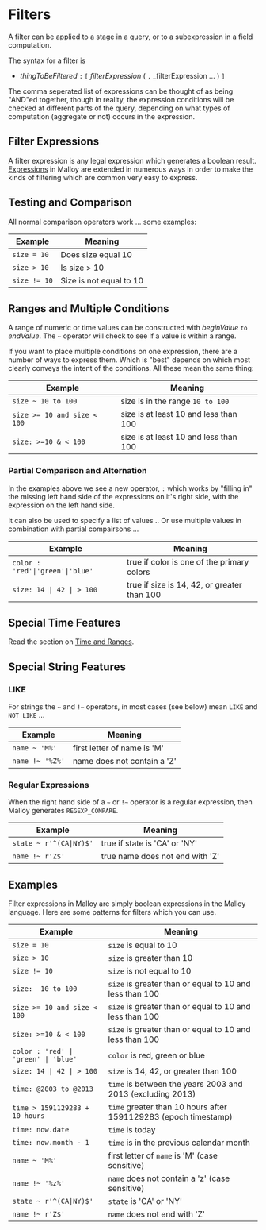 # Filters

A filter can be applied to a stage in a query, or to a subexpression in a field
computation.

The syntax for a filter is

* _thingToBeFiltered_ `:` `[` _filterExpression_ ( `,` _filterExpression ... ) `]`

The comma seperated list of expressions can be thought of as being "AND"ed
together, though in reality, the expression conditions will be checked at different
parts of the query, depending on what types of computation (aggregate or not)
occurs in the expression.

## Filter Expressions

A filter expression is any legal expression which generates a boolean
result.  [Expressions](expressions.md) in Malloy are extended in
numerous ways in order to make the kinds of filtering which are
common very easy to express.

## Testing and Comparison

All normal comparison operators work ... some examples:

Example| Meaning
 --- | ---
  `size = 10` | Does size equal 10
  `size > 10` | Is size > 10
  `size != 10` | Size is not equal to 10

## Ranges and Multiple Conditions

A range of numeric or time values can be constructed
with _beginValue_ `to` _endValue_. The `~` operator will check to
see if a value is within a range.

If you want to place multiple conditions on one expression,
there are a number of ways to express them. Which is "best"
depends on which most clearly conveys the intent of the
conditions. All these mean the same thing:

Example| Meaning
 --- | ---
`size ~ 10 to 100` | size is in the range `10 to 100`
`size >= 10 and size < 100` | size is at least 10 and less than 100
`size: >=10 & < 100` | size is at least 10 and less than 100

### Partial Comparison and Alternation

In the examples above we see a new operator, `:` which works by
"filling in" the missing left hand side of the expressions on
it's right side, with the expression on the left hand side.

It can also be used to specify a list of values .. Or use
multiple values in combination with partial compairsons ...


Example| Meaning
 --- | ---
`color : 'red'\|'green'\|'blue'` | true if color is one of the primary colors
`size: 14 \| 42 \| > 100` | true if size is 14, 42, or greater than 100

## Special Time Features

Read the section on [Time and Ranges](time-ranges.md).
## Special String Features

### LIKE

For strings the `~` and `!~` operators, in most cases (see below)
mean <code>LIKE</code> and <code>NOT LIKE</code> ...

Example| Meaning
 --- | ---
`name ~ 'M%'` | first letter of name is 'M'
`name !~ '%Z%'` | name does not contain a 'Z'

### Regular Expressions

When the right hand side of a `~` or `!~` operator is a regular expression, then
Malloy generates <code>REGEXP_COMPARE</code>.

Example| Meaning
 --- | ---
`state ~ r'^(CA\|NY)$'` | true if state is 'CA' or 'NY'
`name !~ r'Z$'` | true name does not end with 'Z'

## Examples

Filter expressions in Malloy are simply boolean expressions in the Malloy
language. Here are some patterns for filters which you can use.

Example| Meaning
 --- | ---
`size = 10` | `size` is equal to 10
`size > 10` | `size` is greater than 10
`size != 10` | `size` is not equal to 10
`size:  10 to 100` | `size` is greater than or equal to 10 and less than 100
`size >= 10 and size < 100` | `size` is greater than or equal to 10 and less than 100
`size: >=10 & < 100` | `size` is greater than or equal to 10 and less than 100
`color : 'red' \| 'green' \| 'blue'` | `color` is red, green or blue
`size: 14 \| 42 \| > 100` | `size` is 14, 42, or greater than 100
`time: @2003 to @2013` | `time` is between the years 2003 and 2013 (excluding 2013)
`time > 1591129283 + 10 hours` | `time` greater than 10 hours after 1591129283 (epoch timestamp)
`time: now.date` | `time` is today
`time: now.month - 1` | `time` is in the previous calendar month
`name ~ 'M%'` | first letter of `name` is 'M' (case sensitive)
`name !~ '%z%'` | `name` does not contain a 'z' (case sensitive)
`state ~ r'^(CA\|NY)$'` | `state` is 'CA' or 'NY'
`name !~ r'Z$'` | `name` does not end with 'Z'
